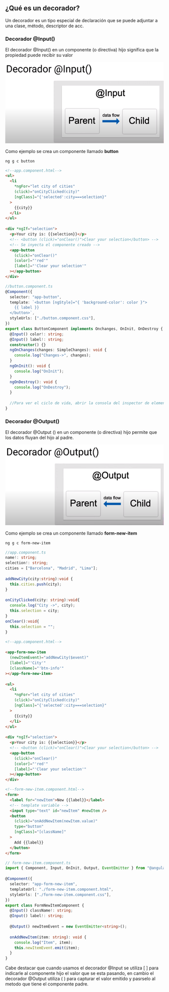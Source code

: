 ## ¿Qué es un decorador?

Un decorador es un tipo especial de declaración que se puede adjuntar a una clase, método, descriptor de acc.

### Decorador @Input()

El decorador @Input() en un componente (o directiva) hijo significa que la propiedad puede recibir su valor

![decorador-input](./../../assets/images/decorador-input-angular.png)

Como ejemplo se crea un componente llamado **button**

```console
ng g c button
```

```html
<!--app.component.html-->
<ul>
  <li
    *ngFor="let city of cities"
    (click)="onCityClicked(city)"
    [ngClass]="{'selected':city===selection}"
  >
    {{city}}
  </li>
</ul>

<div *ngIf="selection">
  <p>Your city is: {{selection}}</p>
  <!-- <button (click)="onClear()">Clear your selection</button> -->
  <!-- Se inyecta el componente creado -->
  <app-button
    (click)="onClear()"
    [color]="'red'"
    [label]="'Clear your selection'"
  ></app-button>
</div>
```

```typescript
//button.component.ts
@Component({
  selector: "app-button",
  template: `<button [ngStyle]="{ 'background-color': color }">
    {{ label }}
  </button>`,
  styleUrls: ["./button.component.css"],
})
export class ButtonComponent implements Onchanges, OnInit, OnDestroy {
  @Input() color!: string;
  @Input() label!: string;
  constructor() {}
  ngOnChanges(changes: SimpleChanges): void {
    console.log("Changes->", changes);
  }
  ngOnInit(): void {
    console.log("OnInit");
  }
  ngOnDestroy(): void {
    console.log("OnDestroy");
  }

  //Para ver el ciclo de vida, abrir la consola del inspector de elementos
}
```

### Decorador @Output()

El decorador @Output () en un componente (o directiva) hijo permite que los datos fluyan del hijo al padre.

![decorador-input](./../../assets/images/decorador-output-angular.png)

Como ejemplo se crea un componente llamado **form-new-item**

```console
ng g c form-new-item
```

```typescript
//app.component.ts
name!: string;
selection!: string;
cities = ["Barcelona", "Madrid", "Lima"];

addNewCity(city:string):void {
  this.cities.push(city);
}

onCityClicked(city: string):void{
  console.log("City ->", city);
  this.selection = city;
}
onClear():void{
  this.selection = "";
}
```

```html
<!--app.component.html-->

<app-form-new-item
  (newItemEvent)="addNewCity($event)"
  [label]="'City'"
  [className]="'btn-info'"
></app-form-new-item>

<ul>
  <li
    *ngFor="let city of cities"
    (click)="onCityClicked(city)"
    [ngClass]="{'selected':city===selection}"
  >
    {{city}}
  </li>
</ul>

<div *ngIf="selection">
  <p>Your city is: {{selection}}</p>
  <!-- <button (click)="onClear()">Clear your selection</button> -->
  <app-button
    (click)="onClear()"
    [color]="'red'"
    [label]="'Clear your selection'"
  ></app-button>
</div>
```

```html
<!--form-new-item.component.html-->
<form>
  <label for="newItem">New {{label}}</label>
  <!-- template variable -->
  <input type="text" id="newItem" #newItem />
  <button
    (click)="onAddNewItem(newItem.value)"
    type="button"
    [ngClass]="[className]"
  >
    Add {{label}}
  </button>
</form>
```

```typescript
// form-new-item.component.ts
import { Component, Input, OnInit, Output, EventEmitter } from "@angular/core";

@Component({
  selector: "app-form-new-item",
  templateUrl: "./form-new-item.component.html",
  styleUrls: ["./form-new-item.component.css"],
})
export class FormNewItemComponent {
  @Input() className!: string;
  @Input() label!: string;

  @Output() newItemEvent = new EventEmitter<string>();

  onAddNewItem(item: string): void {
    console.log("Item", item);
    this.newItemEvent.emit(item);
  }
}
```

Cabe destacar que cuando usamos el decorador @Input se utiliza [ ] para indicarle al componente hijo el valor que se esta pasando, en cambio el decorador @Output utiliza ( ) para capturar el valor emitido y pasrselo al metodo que tiene el componente padre.
